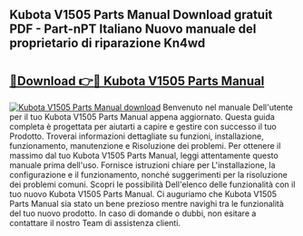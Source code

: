 ## Kubota V1505 Parts Manual Download gratuit PDF - Part-nPT Italiano Nuovo manuale del proprietario di riparazione Kn4wd

# <h2><a href="http://df9rzt.blite.top/?on=Kubota+V1505+Parts+Manual">🔗Download 👉🔴 Kubota V1505 Parts Manual</a></h2>

[![Kubota V1505 Parts Manual download](https://i.imgur.com/lujVjoI.png)](http://df9rzt.blite.top/?on=Kubota+V1505+Parts+Manual)
Benvenuto nel manuale Dell'utente per il tuo Kubota V1505 Parts Manual appena aggiornato. Questa guida completa è progettata per aiutarti a capire e gestire con successo il tuo Prodotto. Troverai informazioni dettagliate su funzioni, installazione, funzionamento, manutenzione e Risoluzione dei problemi. Per ottenere il massimo dal tuo Kubota V1505 Parts Manual, leggi attentamente questo manuale prima dell'uso. Fornisce istruzioni chiare per L'installazione, la configurazione e il funzionamento, nonché suggerimenti per la risoluzione dei problemi comuni. Scopri le possibilità Dell'elenco delle funzionalità con il tuo nuovo Kubota V1505 Parts Manual. Ci auguriamo che Kubota V1505 Parts Manual sia stato un bene prezioso mentre navighi tra le funzionalità del tuo nuovo prodotto. In caso di domande o dubbi, non esitare a contattare il nostro Team di assistenza clienti.

